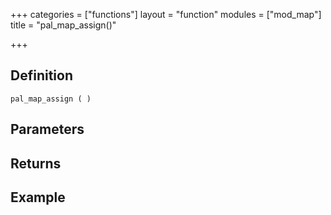 +++
categories = ["functions"]
layout = "function"
modules = ["mod_map"]
title = "pal_map_assign()"

+++

## Definition

    pal_map_assign ( )

## Parameters

## Returns

## Example
